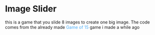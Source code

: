# Image Slider

this is a game that you slide 8 images to create one big image.
The code comes from the already made <a href="https://www.novurix.com/Game-of-15" style="text-decoration:none; color:rgb(78, 173, 245)">Game of 15</a> game i made a while ago